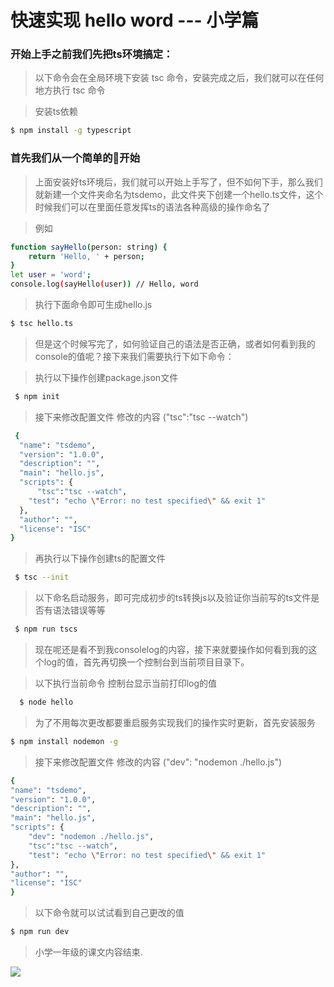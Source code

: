 # 快速实现 hello word --- 小学篇 #

### 开始上手之前我们先把ts环境搞定：

> 以下命令会在全局环境下安装 tsc 命令，安装完成之后，我们就可以在任何地方执行 tsc 命令

> 安装ts依赖
``` bash
$ npm install -g typescript
```


### 首先我们从一个简单的🌰开始

>上面安装好ts环境后，我们就可以开始上手写了，但不如何下手，那么我们就新建一个文件夹命名为tsdemo，此文件夹下创建一个hello.ts文件，这个时候我们可以在里面任意发挥ts的语法各种高级的操作命名了

> 例如

``` bash
function sayHello(person: string) {
    return 'Hello, ' + person;
}
let user = 'word';
console.log(sayHello(user)) // Hello, word

```

> 执行下面命令即可生成hello.js

```bash
$ tsc hello.ts
```
> 但是这个时候写完了，如何验证自己的语法是否正确，或者如何看到我的console的值呢？接下来我们需要执行下如下命令：

> 执行以下操作创建package.json文件

```bash
 $ npm init

```
> 接下来修改配置文件
> 修改的内容  ("tsc":"tsc --watch")

```bash
 {
  "name": "tsdemo",
  "version": "1.0.0",
  "description": "",
  "main": "hello.js",
  "scripts": {
      "tsc":"tsc --watch",
    "test": "echo \"Error: no test specified\" && exit 1"
  },
  "author": "",
  "license": "ISC"
}
```
> 再执行以下操作创建ts的配置文件

```bash
 $ tsc --init
```
> 以下命名启动服务，即可完成初步的ts转换js以及验证你当前写的ts文件是否有语法错误等等
```bash
 $ npm run tscs
```
> 现在呢还是看不到我consolelog的内容，接下来就要操作如何看到我的这个log的值，首先再切换一个控制台到当前项目目录下。

> 以下执行当前命令 控制台显示当前打印log的值
``` bash
  $ node hello
```

> 为了不用每次更改都要重启服务实现我们的操作实时更新，首先安装服务

```bash
$ npm install nodemon -g
```

  > 接下来修改配置文件
  > 修改的内容  ("dev": "nodemon ./hello.js")

``` bash
{
"name": "tsdemo",
"version": "1.0.0",
"description": "",
"main": "hello.js",
"scripts": {
    "dev": "nodemon ./hello.js",
    "tsc":"tsc --watch",
    "test": "echo \"Error: no test specified\" && exit 1"
},
"author": "",
"license": "ISC"
}

```


> 以下命令就可以试试看到自己更改的值

``` bash
$ npm run dev

```



> 小学一年级的课文内容结束.


![](https://oscimg.oschina.net/oscnet/fb36dcf3719ec8d53e1d57368b3c83d972d.jpg)
